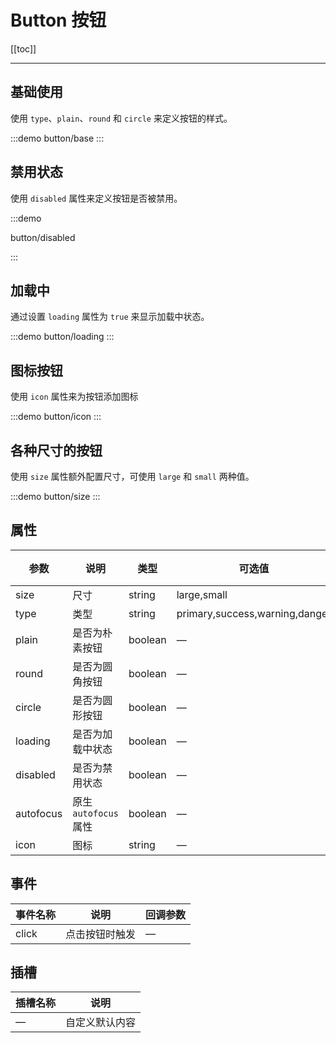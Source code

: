 # Button 按钮

[[toc]]

---


## 基础使用

使用 `type`、`plain`、`round` 和 `circle` 来定义按钮的样式。

:::demo
button/base
:::

## 禁用状态

使用 `disabled` 属性来定义按钮是否被禁用。

:::demo

button/disabled

:::

## 加载中

通过设置 `loading` 属性为 `true` 来显示加载中状态。

:::demo
button/loading
:::

## 图标按钮

使用 `icon` 属性来为按钮添加图标

:::demo
button/icon
:::

## 各种尺寸的按钮

使用 `size` 属性额外配置尺寸，可使用 `large` 和 `small` 两种值。

:::demo
button/size
:::

## 属性

| 参数      | 说明                  | 类型    | 可选值                         | 默认值 |
| --------- | --------------------- | ------- | ------------------------------ | ------ |
| size      | 尺寸                  | string  | large,small                    | —      |
| type      | 类型                  | string  | primary,success,warning,danger | —      |
| plain     | 是否为朴素按钮        | boolean | —                              | false  |
| round     | 是否为圆角按钮        | boolean | —                              | false  |
| circle    | 是否为圆形按钮        | boolean | —                              | false  |
| loading   | 是否为加载中状态      | boolean | —                              | false  |
| disabled  | 是否为禁用状态        | boolean | —                              | false  |
| autofocus | 原生 `autofocus` 属性 | boolean | —                              | false  |
| icon      | 图标                  | string  | —                              | —      |

## 事件

| 事件名称 | 说明           | 回调参数 |
| -------- | -------------- | -------- |
| click    | 点击按钮时触发 | —        |

## 插槽

| 插槽名称 | 说明           |
| -------- | -------------- |
| —        | 自定义默认内容 |
